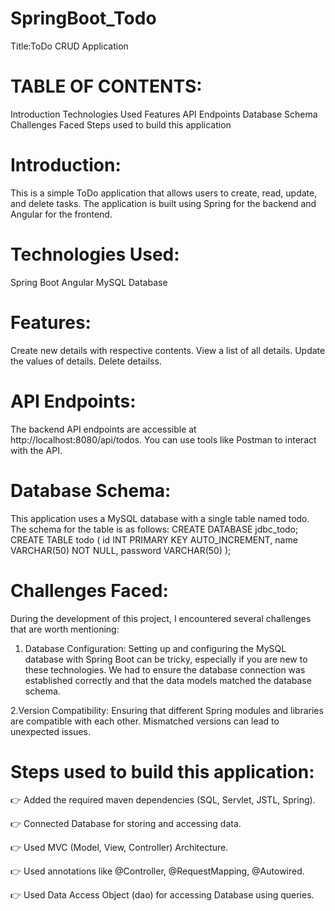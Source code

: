 # SpringBoot_Todo
Title:ToDo CRUD Application



# TABLE OF CONTENTS:
 Introduction
 Technologies Used
 Features
 API Endpoints
 Database Schema
 Challenges Faced
 Steps used to build this application
 
# Introduction:

This is a simple ToDo application that allows users to create, read, update, and delete tasks. 
The application is built using Spring for the backend and Angular for the frontend.
 
# Technologies Used:

Spring Boot
Angular
MySQL Database
 
# Features:

Create new details with respective contents.
View a list of all details.
Update the values of details.
Delete detailss.
 
# API Endpoints:
The backend API endpoints are accessible at http://localhost:8080/api/todos.
You can use tools like Postman to interact with the API.
 
# Database Schema:

This application uses a MySQL database with a single table named todo. The schema for the table is as follows:
CREATE DATABASE jdbc_todo;
CREATE TABLE todo (
id INT PRIMARY KEY AUTO_INCREMENT,
name VARCHAR(50) NOT NULL,
password VARCHAR(50)
);
 
# Challenges Faced:
During the development of this project, I encountered several challenges that are worth mentioning:
1. Database Configuration: 
     Setting up and configuring the MySQL database with Spring Boot can be tricky, especially if you are new to these technologies.
     We had to ensure the database connection was established correctly and that the data models matched the database schema.
   
2.Version Compatibility: 
     Ensuring that different Spring modules and libraries are compatible with each other.
     Mismatched versions can lead to unexpected issues.
 
# Steps used to build this application:


👉 Added the required maven dependencies (SQL, Servlet, JSTL, Spring).

👉 Connected Database for storing and accessing data.

👉 Used MVC (Model, View, Controller) Architecture.

👉 Used annotations like @Controller, @RequestMapping, @Autowired.

👉 Used Data Access Object (dao) for accessing Database using queries.
